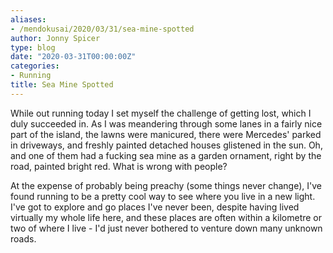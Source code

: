 ```yaml
---
aliases:
- /mendokusai/2020/03/31/sea-mine-spotted
author: Jonny Spicer
type: blog
date: "2020-03-31T00:00:00Z"
categories:
- Running
title: Sea Mine Spotted
---
```

While out running today I set myself the challenge of getting lost, which I duly succeeded in. As I was meandering
through some lanes in a fairly nice part of the island, the lawns were manicured, there were Mercedes' parked in driveways,
and freshly painted detached houses glistened in the sun. Oh, and one of them had a fucking sea mine as a garden ornament,
right by the road, painted bright red. What is wrong with people?

At the expense of probably being preachy (some things never change), I've found running to be a pretty cool way to see
where you live in a new light. I've got to explore and go places I've never been, despite having lived virtually my
whole life here, and these places are often within a kilometre or two of where I live - I'd just never bothered to
venture down many unknown roads.
